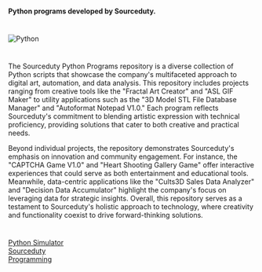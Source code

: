 #### Python programs developed by Sourceduty.
#

![Python](https://github.com/user-attachments/assets/e73d320c-95ed-411b-b679-17c82ca86d81)

#

The Sourceduty Python Programs repository is a diverse collection of Python scripts that showcase the company's multifaceted approach to digital art, automation, and data analysis. This repository includes projects ranging from creative tools like the "Fractal Art Creator" and "ASL GIF Maker" to utility applications such as the "3D Model STL File Database Manager" and "Autoformat Notepad V1.0." Each program reflects Sourceduty's commitment to blending artistic expression with technical proficiency, providing solutions that cater to both creative and practical needs.

Beyond individual projects, the repository demonstrates Sourceduty's emphasis on innovation and community engagement. For instance, the "CAPTCHA Game V1.0" and "Heart Shooting Gallery Game" offer interactive experiences that could serve as both entertainment and educational tools. Meanwhile, data-centric applications like the "Cults3D Sales Data Analyzer" and "Decision Data Accumulator" highlight the company's focus on leveraging data for strategic insights. Overall, this repository serves as a testament to Sourceduty's holistic approach to technology, where creativity and functionality coexist to drive forward-thinking solutions.

#

[Python Simulator](https://chatgpt.com/g/g-NLUSBfccY-python-simulator)
<br>
[Sourceduty](https://sourceduty.com/)
<br>
[Programming](https://github.com/sourceduty/Programming)
